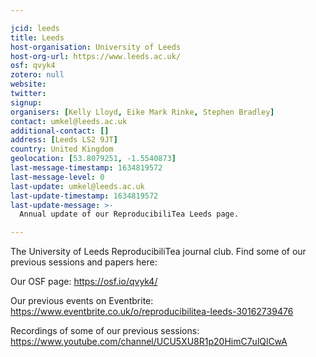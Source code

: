 ```yaml
---

jcid: leeds
title: Leeds
host-organisation: University of Leeds
host-org-url: https://www.leeds.ac.uk/
osf: qvyk4
zotero: null
website: 
twitter: 
signup: 
organisers: [Kelly Lloyd, Eike Mark Rinke, Stephen Bradley]
contact: umkel@leeds.ac.uk
additional-contact: []
address: [Leeds LS2 9JT]
country: United Kingdom
geolocation: [53.8079251, -1.5540873]
last-message-timestamp: 1634819572
last-message-level: 0
last-update: umkel@leeds.ac.uk
last-update-timestamp: 1634819572
last-update-message: >-
  Annual update of our ReproducibiliTea Leeds page.

---
```


The University of Leeds ReproducibiliTea journal club. Find some of our previous sessions and papers here:

Our OSF page: https://osf.io/qvyk4/

Our previous events on Eventbrite: https://www.eventbrite.co.uk/o/reproducibilitea-leeds-30162739476

Recordings of some of our previous sessions: https://www.youtube.com/channel/UCU5XU8R1p20HimC7ulQlCwA
